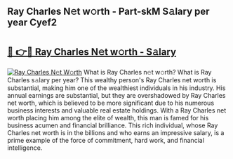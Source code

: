 ## Ray Charles N𝚎t w𝚘rth - Part-skM S𝚊lary per year Cyef2

# <h2><a href="http://gc1s8x.nevu.top/?p=Ray+Charles">🔗 👉🔴 Ray Charles N𝚎t w𝚘rth - S𝚊lary</a></h2>

[![Ray Charles N𝚎t W𝚘rth](https://i.imgur.com/Oavwk0R.jpeg)](http://gc1s8x.nevu.top/?p=Ray+Charles)
What is Ray Charles n𝚎t w𝚘rth? What is Ray Charles s𝚊lary per year?
This wealthy person's Ray Charles net worth is substantial, making him one of the wealthiest individuals in his industry. His annual earnings are substantial, but they are overshadowed by Ray Charles net worth, which is believed to be more significant due to his numerous business interests and valuable real estate holdings. With a Ray Charles net worth placing him among the elite of wealth, this man is famed for his business acumen and financial brilliance. This rich individual, whose Ray Charles net worth is in the billions and who earns an impressive salary, is a prime example of the force of commitment, hard work, and financial intelligence.
